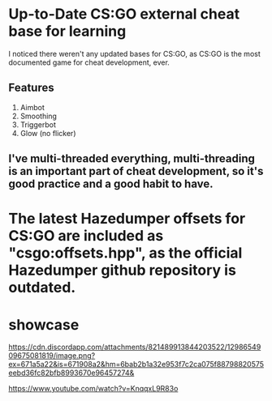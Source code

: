# Up-to-Date CS:GO external cheat base for learning

I noticed there weren't any updated bases for CS:GO, as CS:GO is the most documented game for cheat development, ever.

## Features

1. Aimbot
2. Smoothing
3. Triggerbot
4. Glow (no flicker)

## I've multi-threaded everything, multi-threading is an important part of cheat development, so it's good practice and a good habit to have.

# The latest Hazedumper offsets for CS:GO are included as "csgo:offsets.hpp", as the official Hazedumper github repository is outdated.

# showcase
https://cdn.discordapp.com/attachments/821489913844203522/1298654909675081819/image.png?ex=671a5a22&is=671908a2&hm=6bab2b1a32e953f7c2ca075f88798820575eebd36fc82bfb8993670e96457274&

https://www.youtube.com/watch?v=KnqqxL9R83o

